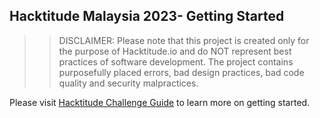## Hacktitude Malaysia 2023- Getting Started

>>DISCLAIMER: Please note that this project is created only for the purpose of Hacktitude.io and do NOT represent best practices of software development. The project contains purposefully placed errors, bad design practices, bad code quality and security malpractices.

Please visit [Hacktitude Challenge Guide](https://devgrade-dev.github.io/hacktitude_2023.github.io/) to learn more on getting started.

